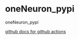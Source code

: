 # oneNeuron_pypi
oneNeuron_pypi


[github docs for github actions](https://docs.github.com/en/actions/guides/building-and-testing-python#publishing-to-package-registries)